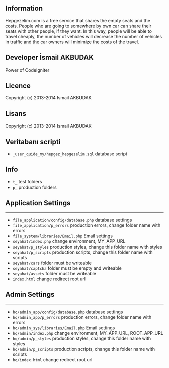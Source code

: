 ## Information
 Hepgezelim.com is a free service that shares the empty seats and  the costs. People who are going to somewhere by own car can share their seats with other people, if they want. In this way, people will be able to travel cheaply, the number of vehicles  will decrease the number of vehicles in traffic and the car owners will minimize the costs of the travel. 
 
## Developer İsmail AKBUDAK
Power of CodeIgniter

## Licence
Copyright (c) 2013-2014 Ismail AKBUDAK
 
## Lisans
Copyright (c) 2013-2014 Ismail AKBUDAK

## Veritabanı scripti
+ `_user_quide_my/hepgez_hepgezelim.sql` database script

## Info
+ `t_`  test folders
+ `p_`   production folders

## Application Settings
-------------------------------------------------------
+ `file_application/config/database.php`    database settings
+ `file_application/p_errors`               production errors, change folder name with errors
+ `file_system/libraries/Email.php`         Email settings
+ `seyahat/index.php`                       change environment, MY_APP_URL
+ `seyahat/p_styles`                        production styles, change this folder name with styles
+ `seyahat/p_scripts`                       production scripts, change this folder name with scripts
+ `seyahat/cars`                            folder must be writeable
+ `seyahat/captcha`                         folder must be empty and writeable
+ `seyahat/assets`                          folder must be writeable
+ `index.html`                              change redirect root url

## Admin Settings
--------------------------------------------------------
+ `hq/admin_app/config/database.php`      database settings
+ `hq/admin_app/p_errors`                 production errors, change folder name with errors
+ `hq/admin_sys/libraries/Email.php`      Email settings
+ `hq/admin/index.php`                    change environment, MY_APP_URL, ROOT_APP_URL
+ `hq/admin/p_styles`                     production styles, change this folder name with styles
+ `hq/admin/p_scripts`                    production scripts, change this folder name with scripts
+ `hq/index.html`                         change redirect root url

 
